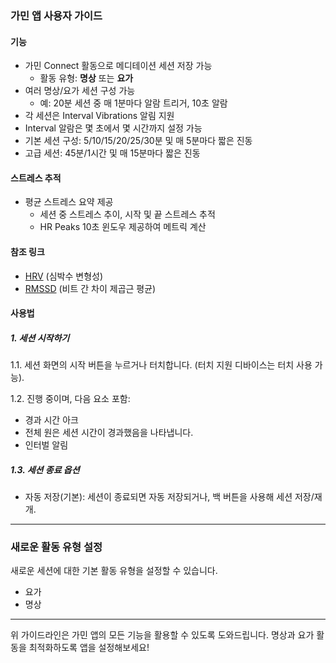### 가민 앱 사용자 가이드

#### 기능

- 가민 Connect 활동으로 메디테이션 세션 저장 가능
  - 활동 유형: **명상** 또는 **요가**
- 여러 명상/요가 세션 구성 가능
  - 예: 20분 세션 중 매 1분마다 알람 트리거, 10초 알람
- 각 세션은 Interval Vibrations 알림 지원
- Interval 알람은 몇 초에서 몇 시간까지 설정 가능
- 기본 세션 구성: 5/10/15/20/25/30분 및 매 5분마다 짧은 진동
- 고급 세션: 45분/1시간 및 매 15분마다 짧은 진동

#### 스트레스 추적

- 평균 스트레스 요약 제공
  - 세션 중 스트레스 추이, 시작 및 끝 스트레스 추적
  - HR Peaks 10초 윈도우 제공하여 메트릭 계산

#### 참조 링크

- [HRV](https://en.wikipedia.org/wiki/Heart_rate_variability) (심박수 변형성)
- [RMSSD](https://en.wikipedia.org/wiki/Standard_deviation) (비트 간 차이 제곱근 평균)

#### 사용법

##### 1. 세션 시작하기

1.1. 세션 화면의 시작 버튼을 누르거나 터치합니다. (터치 지원 디바이스는 터치 사용 가능).

1.2. 진행 중이며, 다음 요소 포함:
- 경과 시간 아크
- 전체 원은 세션 시간이 경과했음을 나타냅니다.
- 인터벌 알림 

##### 1.3. 세션 종료 옵션

- 자동 저장(기본): 세션이 종료되면 자동 저장되거나, 백 버튼을 사용해 세션 저장/재개.

---
  
### 새로운 활동 유형 설정

새로운 세션에 대한 기본 활동 유형을 설정할 수 있습니다.

- 요가
- 명상

---
  
위 가이드라인은 가민 앱의 모든 기능을 활용할 수 있도록 도와드립니다. 명상과 요가 활동을 최적화하도록 앱을 설정해보세요!
